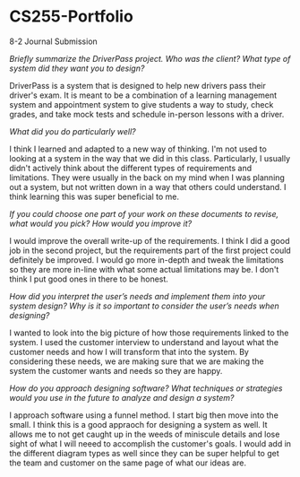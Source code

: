 # CS255-Portfolio
8-2 Journal Submission

_Briefly summarize the DriverPass project. Who was the client? What type of system did they want you to design?_

DriverPass is a system that is designed to help new drivers pass their driver's exam. It is meant to be a combination of a learning management system and appointment system to give students a way to study, check grades, and take mock tests and schedule in-person lessons with a driver.

_What did you do particularly well?_

I think I learned and adapted to a new way of thinking. I'm not used to looking at a system in the way that we did in this class. Particularly, I usually didn't actively think about the different types of requirements and limitations. They were usually in the back on my mind when I was planning out a system, but not written down in a way that others could understand. I think learning this was super beneficial to me. 

_If you could choose one part of your work on these documents to revise, what would you pick? How would you improve it?_

I would improve the overall write-up of the requirements. I think I did a good job in the second project, but the requirements part of the first project could definitely be improved. I would go more in-depth and tweak the limitations so they are more in-line with what some actual limitations may be. I don't think I put good ones in there to be honest.

_How did you interpret the user’s needs and implement them into your system design? Why is it so important to consider the user’s needs when designing?_

I wanted to look into the big picture of how those requirements linked to the system. I used the customer interview to understand and layout what the customer needs and how I will transform that into the system. By considering these needs, we are making sure that we are making the system the customer wants and needs so they are happy.

_How do you approach designing software? What techniques or strategies would you use in the future to analyze and design a system?_

I approach software using a funnel method. I start big then move into the small. I think this is a good appraoch for designing a system as well. It allows me to not get caught up in the weeds of miniscule details and lose sight of what I will neeed to accomplish the customer's goals. I would add in the different diagram types as well since they can be super helpful to get the team and customer on the same page of what our ideas are.
